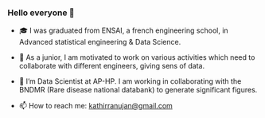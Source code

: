 ### Hello everyone 👋

- :mortar_board: I was graduated from ENSAI, a french engineering school, in Advanced statistical engineering & Data Science.
  
- :handshake: As a junior, I am motivated to work on various activities which need to collaborate with different engineers, giving sens of data.
  
- :hospital: I’m Data Scientist at AP-HP. I am working in collaborating with the BNDMR (Rare disease national databank) to generate significant figures.
  
- 📫 How to reach me: kathirranujan@gmail.com
